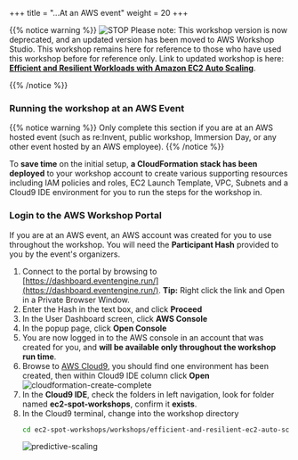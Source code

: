 +++
title = "...At an AWS event"
weight = 20
+++

{{% notice warning %}}
![STOP](../images/stop_small.png)
Please note: This workshop version is now deprecated, and an updated version has been moved to AWS Workshop Studio. This workshop remains here for reference to those who have used this workshop before for reference only. Link to updated workshop is here: **[Efficient and Resilient Workloads with Amazon EC2 Auto Scaling](https://catalog.us-east-1.prod.workshops.aws/workshops/20c57d32-162e-4ad5-86a6-dff1f8de4b3c/en-US)**.

{{% /notice %}}


### Running the workshop at an AWS Event

{{% notice warning %}}
Only complete this section if you are at an AWS hosted event (such as re:Invent, public workshop, Immersion Day, or any other event hosted by an AWS employee).
{{% /notice %}}

To **save time** on the initial setup, **a CloudFormation stack has been deployed** to your workshop account to create various supporting resources including IAM policies and roles, EC2 Launch Template, VPC, Subnets and a Cloud9 IDE environment for you to run the steps for the workshop in.

### Login to the AWS Workshop Portal

If you are at an AWS event, an AWS account was created for you to use throughout the workshop. You will need the **Participant Hash** provided to you by the event's organizers.

1. Connect to the portal by browsing to [https://dashboard.eventengine.run/](https://dashboard.eventengine.run/). **Tip:** Right click the link and Open in a Private Browser Window.
1. Enter the Hash in the text box, and click **Proceed** 
1. In the User Dashboard screen, click **AWS Console** 
1. In the popup page, click **Open Console**
1. You are now logged in to the AWS console in an account that was created for you, and **will be available only throughout the workshop run time**.
1. Browse to [AWS Cloud9](https://console.aws.amazon.com/cloud9control/home), you should find one environment has been created, then within Cloud9 IDE column click **Open**
    ![cloudformation-create-complete](/images/efficient-and-resilient-ec2-auto-scaling/open-cloud9-ide.png)
1. In the **Cloud9 IDE**, check the folders in left navigation, look for folder named **ec2-spot-workshops**, confirm it **exists**.
1. In the Cloud9 terminal, change into the workshop directory
	```bash
	cd ec2-spot-workshops/workshops/efficient-and-resilient-ec2-auto-scaling
	```  
    ![predictive-scaling](/images/efficient-and-resilient-ec2-auto-scaling/cloud9-workshop-directory.png)